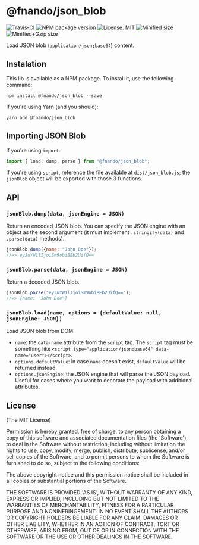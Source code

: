 # @fnando/json_blob

[![Travis-CI](https://travis-ci.org/fnando/json_blob-js.svg)](https://travis-ci.org/fnando/json_blob-js)
[![NPM package version](https://img.shields.io/npm/v/@fnando/json_blob.svg)](https://www.npmjs.com/package/@fnando/json_blob)
![License: MIT](https://img.shields.io/badge/license-MIT-orange.svg)
![Minified size](http://img.badgesize.io/fnando/json_blob-js/master/dist/json_blob.js.svg?label=min+size)
![Minified+Gzip size](http://img.badgesize.io/fnando/json_blob-js/master/dist/json_blob.js.svg?compression=gzip&label=min%2Bgzip+size)

Load JSON blob (`application/json;base64`) content.

## Instalation

This lib is available as a NPM package. To install it, use the following command:

```
npm install @fnando/json_blob --save
```

If you're using Yarn (and you should):

```
yarn add @fnando/json_blob
```

## Importing JSON Blob

If you're using `import`:

```js
import { load, dump, parse } from "@fnando/json_blob";
```

If you're using `script`, reference the file available at `dist/json_blob.js`; the `jsonBlob` object will be exported with those 3 functions.

## API

### `jsonBlob.dump(data, jsonEngine = JSON)`

Return an encoded JSON blob. You can specify the JSON engine with an object as the second argument (it must implement `.stringify(data)` and `.parse(data)` methods).

```js
jsonBlob.dump({name: "John Doe"});
//=> eyJuYW1lIjoiSm9obiBEb2UifQ==
```

### `jsonBlob.parse(data, jsonEngine = JSON)`

Return a decoded JSON blob.

```js
jsonBlob.parse("eyJuYW1lIjoiSm9obiBEb2UifQ==");
//=> {name: "John Doe"}
```

### `jsonBlob.load(name, options = {defaultValue: null, jsonEngine: JSON})`

Load JSON blob from DOM.

- `name`: the `data-name` attribute from the `script` tag. The `script` tag must be something like `<script type="application/json;base64" data-name="user"></script>`.
- `options.defaultValue`: in case `name` doesn't exist, `defaultValue` will be returned instead.
- `options.jsonEngine`: the JSON engine that will parse the JSON payload. Useful for cases where you want to decorate the payload with additional attributes.

## License

(The MIT License)

Permission is hereby granted, free of charge, to any person obtaining
a copy of this software and associated documentation files (the
'Software'), to deal in the Software without restriction, including
without limitation the rights to use, copy, modify, merge, publish,
distribute, sublicense, and/or sell copies of the Software, and to
permit persons to whom the Software is furnished to do so, subject to
the following conditions:

The above copyright notice and this permission notice shall be
included in all copies or substantial portions of the Software.

THE SOFTWARE IS PROVIDED 'AS IS', WITHOUT WARRANTY OF ANY KIND,
EXPRESS OR IMPLIED, INCLUDING BUT NOT LIMITED TO THE WARRANTIES OF
MERCHANTABILITY, FITNESS FOR A PARTICULAR PURPOSE AND NONINFRINGEMENT.
IN NO EVENT SHALL THE AUTHORS OR COPYRIGHT HOLDERS BE LIABLE FOR ANY
CLAIM, DAMAGES OR OTHER LIABILITY, WHETHER IN AN ACTION OF CONTRACT,
TORT OR OTHERWISE, ARISING FROM, OUT OF OR IN CONNECTION WITH THE
SOFTWARE OR THE USE OR OTHER DEALINGS IN THE SOFTWARE.
